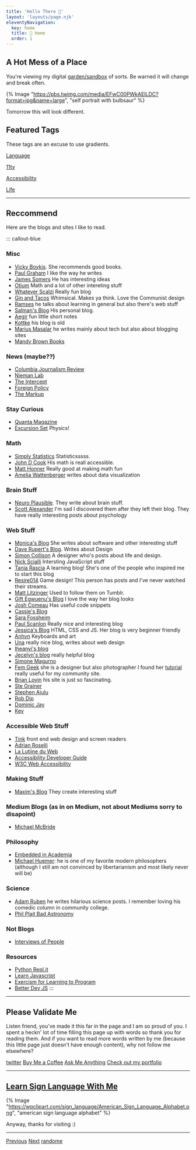 ```yaml
---
title: 'Hello There 👋'
layout: 'layouts/page.njk'
eleventyNavigation:
  key: home
  title: 🐀 Home
  order: 1
---
```


## A Hot Mess of a Place

You're viewing my digital [garden/sandbox](https://maggieappleton.com/garden-history) of sorts. Be warned it will change and break often.

{% Image "https://pbs.twimg.com/media/EFwC00PWkAElLDC?format=jpg&name=large", "self portrait with bulbsaur" %}

Tomorrow this will look different.

## Featured Tags

These tags are an excuse to use gradients.

<div class="grid grid-cols-1 gap-6 md:grid-cols-2">
  <a href="/tag/languages/">
  <div class="bg-gradient-to-r from-green-400 to-blue-500 rounded-t rounded-b transition-shadow shadow-md hover:shadow-2xl text-center p-12"><p class="text-4xl text-white">Language</p></div>
  </a>

   <a href="/tag/11ty/">
  <div class="bg-gradient-to-r from-yellow-400 to-red-600 rounded-t rounded-b transition-shadow shadow-md hover:shadow-2xl text-center p-12"><p class="text-4xl text-white">11ty</p></div>
  </a>

   <a href="/tag/accessibility/">
  <div class="bg-gradient-to-r from-purple-400 via-pink-500 to-red-500 rounded-t rounded-b transition-shadow shadow-md hover:shadow-2xl text-center p-12"><p class="text-4xl text-white">Accessibility</p></div>
  </a>

   <a href="/tag/life/">
  <div class="bg-gradient-to-r from-pink-400 via-purple-500 to-green-400 rounded-t rounded-b transition-shadow shadow-md hover:shadow-2xl text-center p-12"><p class="text-4xl text-white">Life</p></div>
  </a>
</div>

_______________

## Reccommend

Here are the blogs and sites I like to read.

::: callout-blue
### Misc
* [Vicky Boykis](http://blog.vickiboykis.com/). She recommends good books.
* [Paul Graham](http://paulgraham.com/cred.html) I like the way he writes
* [James Somers](http://jsomers.net/blog/archives) He has interesting ideas
* [Otium](https://srconstantin.wordpress.com/) Math and a lot of other intereting stuff
* [Whatever Scalzi](https://whatever.scalzi.com/) Really fun blog
* [Gin and Tacos](http://www.ginandtacos.com/) Whimsical. Makes ya think. Love the Communist design
* [Ramses](https://ramses.blog/) he talks about learning in general but also there's web stuff
* [Salman's Blog](https://salman.io/blog/) His personal blog.
* [Aegir](http://aegir.org/archive/) fun little short notes
* [Kottke](https://kottke.org/) his blog is old
* [Marius Masalar](https://mariusmasalar.me/) he writes mainly about tech but also about blogging sites
* [Mandy Brown Books](https://aworkinglibrary.com/r)

### News (maybe??)
* [Columbia Journalism Review](https://www.cjr.org/)
* [Nieman Lab](https://www.niemanlab.org/)
* [The Intercept](https://theintercept.com/)
* [Foreign Policy](https://foreignpolicy.com/)
* [The Markup](https://themarkup.org/)

### Stay Curious
* [Quanta Magazine](https://www.quantamagazine.org/)
* [Excursion Set](https://excursionset.com/) Physics!

### Math
* [Simply Statistics](https://simplystatistics.org/) Statisticsssss.
* [John D Cook](https://www.johndcook.com/blog/) His math is reall accessible.
* [Matt Honner](https://mrhonner.com/) Really good at making math fun
* [Amelia Wattenberger](https://wattenberger.com/) writes about data visualization

### Brain Stuff
* [Neuro Plausible](https://neuroplausible.com/). They write about brain stuff.
* [Scott Alexander](https://astralcodexten.substack.com/) I'm sad I discovered them after they left their blog. They have really interesting posts about psychology

### Web Stuff
* [Monica's Blog](https://www.monica.dev/) She writes about software and other interesting stuff
* [Dave Rupert's Blog](https://daverupert.com/). Writes about Design
* [Simon Collison](https://colly.com/journal) A designer who's posts about life and design.
* [Nick Scialli](https://nick.scialli.me/) Intersting JavaScript stuff
* [Tania Rascia](https://www.taniarascia.com/) A learning blog! She's one of the people who inspired me to start this blog
* [Resire014](https://resir014.xyz/posts) Game design! This person has posts and I've never watched their streams.
* [Matt Litzinger](https://mlitzinger.com/) Used to follow them on Tumblr.
* [Gift Egwuenu's Blog](https://www.giftegwuenu.com/writing/) I love the way her blog looks
* [Josh Comeau](https://joshwcomeau.com/) Has useful code snippets
* [Cassie's Blog](https://www.cassie.codes/writing/) 
* [Sara Fossheim](https://fossheim.io/writing/)
* [Paul Scanlon](https://paulie.dev/) Really nice and interesting blog
* [Jessica's Blog](https://coder-coder.com/blog/) HTML, CSS and JS. Her blog is very beginner friendly
* [Anhvn](https://anhvn.com/) Keyboards and art
* [Una](https://una.im/) really nice blog, writes about web design
* [Iheanyi's blog](https://iheanyi.com/journal/)
* [Jecelyn's blog](https://jec.fyi/blog) really helpful blog 
* [Simone Magurno](https://magur.no/)
* [Fem Geek](https://www.femgeek.co.uk/) she is a designer but also photographer I found her [tutorial](https://www.femgeek.co.uk/posts/2020-12-30-how-to-show-posts-on-the-homepage-of-eleventy-base-blog/) really useful for my community site.
* [Brian Lovin](https://brianlovin.com/) his site is just so fascinating. 
* [Ste Grainer](https://stegrainer.com/)
* [Stephen Ajulu](https://stephenajulu.com/)
* [Rob Dip](https://robertodip.com/)
* [Dominic Jay](https://dominickjay.com/)
* [Kev](https://kevq.uk/posts/)

### Accessible Web Stuff

* [Tink](https://tink.uk/) front end web design and screen readers
* [Adrian Roselli](https://adrianroselli.com/)
* [La Lutiine du Web](https://www.lalutineduweb.fr/en/)
* [Accessibility Developer Guide](https://www.accessibility-developer-guide.com/)
* [W3C Web Accessibility](https://www.w3.org/WAI/)

### Making Stuff
* [Maxim's Blog](https://maxoffsky.com/category/code-blog/) They create interesting stuff

### Medium Blogs (as in on Medium, not about Mediums sorry to disapoint)
* [Michael McBride](https://medium.com/@MichaelMcBride)

### Philosophy
* [Embedded in Academia](https://blog.regehr.org/) 
* [Michael Huemer](http://fakenous.net/): he is one of my favorite modern philosophers (although I still am not convinced by libertarianism and most likely never will be)

### Science
* [Adam Ruben](https://www.science.org/content/author/adam-ruben) he writes hilarious science posts. I remember loving his comedic column in community college.
* [Phil Plait Bad Astronomy](https://www.syfy.com/tags/bad-astronomy)

### Not Blogs
* [Interviews of People](https://www.theframeworkproject.com/)

### Resources

* [Python Repl.it](https://www.codewithrepl.it/)
* [Learn Javascript](https://javascript.info/)
* [Exercism for Learning to Program](https://exercism.org/)
* [Better Dev JS](https://www.better.dev/welcome-to-getting-started-with-javascript)
:::

__________________

## Please Validate Me

Listen friend, you've made it this far in the page and I am so proud of you. I spent a heckn' lot of time filling this page up with words so thank you for reading them. And if you want to read more words written by me (because this little page just doesn't have enough content), why not follow me elsewhere?

[twitter](https://twitter.com/smolcodes) [Buy Me a Coffee](https://ko-fi.com/softthemes) [Ask Me Anything](https://rep.ly/smolcodes) [Check out my portfolio](https://smolcodes.netlify.app/) 
________________

## [Learn Sign Language With Me](https://wpclipart.com/sign_language/American_Sign_Language_Alphabet.png)

{% Image "https://wpclipart.com/sign_language/American_Sign_Language_Alphabet.png", "american sign language alphabet" %}

Anyway, thanks for visiting :)
___________

[Previous](https://dg-webring.netlify.app/prev) [Next](https://dg-webring.netlify.app/next) [randome](https://dg-webring.netlify.app/random)
